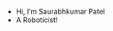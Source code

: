- Hi, I’m Saurabhkumar Patel
- A Roboticist!


<!---
Saurabhkumar-Patel/Saurabhkumar-Patel is a ✨ special ✨ repository because its `README.md` (this file) appears on your GitHub profile.
You can click the Preview link to take a look at your changes.
--->
